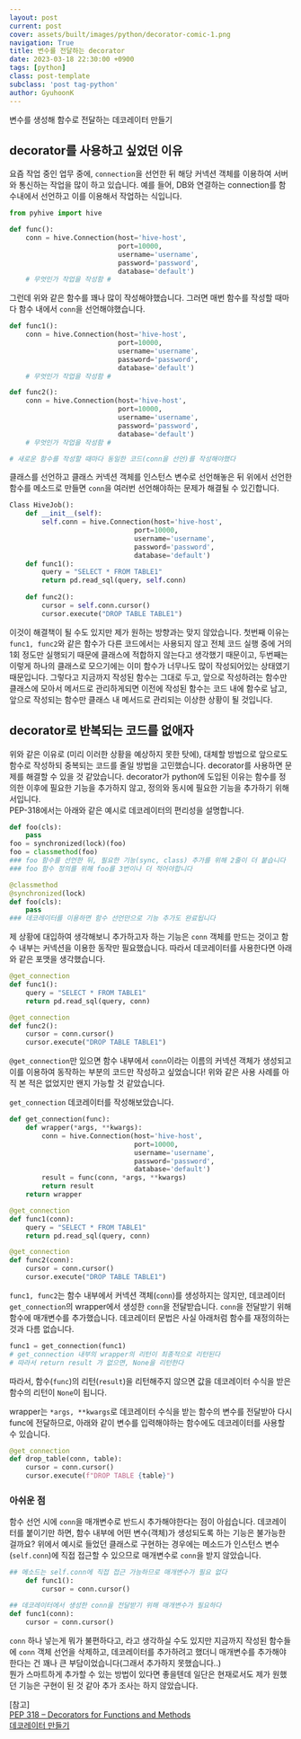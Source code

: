 ```yaml
---
layout: post
current: post
cover: assets/built/images/python/decorator-comic-1.png
navigation: True
title: 변수를 전달하는 decorator
date: 2023-03-18 22:30:00 +0900
tags: [python]
class: post-template
subclass: 'post tag-python'
author: GyuhoonK
---
```


변수를 생성해 함수로 전달하는 데코레이터 만들기


## decorator를 사용하고 싶었던 이유
요즘 작업 중인 업무 중에, `connection`을 선언한 뒤 해당 커넥션 객체를 이용하여 서버와 통신하는 작업을 많이 하고 있습니다. 예를 들어, DB와 연결하는 connection를 함수내에서 선언하고 이를 이용해서 작업하는 식입니다.

```python
from pyhive import hive

def func():
    conn = hive.Connection(host='hive-host', 
                           port=10000, 
                           username='username', 
                           password='password', 
                           database='default')
    # 무엇인가 작업을 작성함 #
```

그런데 위와 같은 함수를 꽤나 많이 작성해야했습니다. 그러면 매번 함수를 작성할 때마다 함수 내에서 `conn`을 선언해야했습니다. 

```python
def func1():
    conn = hive.Connection(host='hive-host', 
                           port=10000, 
                           username='username', 
                           password='password', 
                           database='default')
    # 무엇인가 작업을 작성함 #

def func2():
    conn = hive.Connection(host='hive-host', 
                           port=10000, 
                           username='username', 
                           password='password', 
                           database='default')
    # 무엇인가 작업을 작성함 #

# 새로운 함수를 작성할 때마다 동일한 코드(conn을 선언)를 작성해야했다
```

클래스를 선언하고 클래스 커넥션 객체를 인스턴스 변수로 선언해놓은 뒤 위에서 선언한 함수를 메소드로 만들면 `conn`을 여러번 선언해야하는 문제가 해결될 수 있긴합니다.

```python
Class HiveJob():
    def __init__(self):
        self.conn = hive.Connection(host='hive-host', 
                               port=10000, 
                               username='username', 
                               password='password', 
                               database='default')
    def func1():
        query = "SELECT * FROM TABLE1"
        return pd.read_sql(query, self.conn)
    
    def func2():
        cursor = self.conn.cursor()
        cursor.execute("DROP TABLE TABLE1")
```

이것이 해결책이 될 수도 있지만 제가 원하는 방향과는 맞지 않았습니다. 첫번째 이유는 `func1, func2`와 같은 함수가 다른 코드에서는 사용되지 않고 전체 코드 실행 중에 거의 1회 정도만 실행되기 때문에 클래스에 적합하지 않는다고 생각했기 때문이고, 두번째는 이렇게 하나의 클래스로 모으기에는 이미 함수가 너무나도 많이 작성되어있는 상태였기때문입니다. 그렇다고 지금까지 작성된 함수는 그대로 두고, 앞으로 작성하려는 함수만 클래스에 모아서 메서드로 관리하게되면 이전에 작성된 함수는 코드 내에 함수로 남고, 앞으로 작성되는 함수만 클래스 내 메서드로 관리되는 이상한 상황이 될 것입니다.

## decorator로 반복되는 코드를 없애자
위와 같은 이유로 (미리 이러한 상황을 예상하지 못한 탓에), 대체할 방법으로 앞으로도 함수로 작성하되 중복되는 코드를 줄일 방법을 고민했습니다. decorator를 사용하면 문제를 해결할 수 있을 것 같았습니다. decorator가 python에 도입된 이유는 함수를 정의한 이후에 필요한 기능을 추가하지 않고, 정의와 동시에 필요한 기능을 추가하기 위해서입니다.  
PEP-318에서는 아래와 같은 예시로 데코레이터의 편리성을 설명합니다. 

```python
def foo(cls):
    pass
foo = synchronized(lock)(foo)
foo = classmethod(foo)
### foo 함수를 선언한 뒤, 필요한 기능(sync, class) 추가를 위해 2줄이 더 붙습니다
### foo 함수 정의를 위해 foo를 3번이나 더 적어야합니다

@classmethod
@synchronized(lock)
def foo(cls):
    pass
### 데코레이터를 이용하면 함수 선언만으로 기능 추가도 완료됩니다
```

제 상황에 대입하여 생각해보니 추가하고자 하는 기능은 `conn` 객체를 만드는 것이고 함수 내부는 커넥션을 이용한 동작만 필요했습니다. 따라서 데코레이터를 사용한다면 아래와 같은 포맷을 생각했습니다. 

```python
@get_connection
def func1(): 
    query = "SELECT * FROM TABLE1"
    return pd.read_sql(query, conn)

@get_connection
def func2():
    cursor = conn.cursor()
    cursor.execute("DROP TABLE TABLE1")
```

`@get_connection`만 있으면 함수 내부에서 `conn`이라는 이름의 커넥션 객체가 생성되고 이를 이용하여 동작하는 부분의 코드만 작성하고 싶었습니다! 위와 같은 사용 사례를 아직 본 적은 없었지만 왠지 가능할 것 같았습니다.

`get_connection` 데코레이터를 작성해보았습니다. 

```python
def get_connection(func): 
    def wrapper(*args, **kwargs):
        conn = hive.Connection(host='hive-host', 
                               port=10000, 
                               username='username', 
                               password='password', 
                               database='default')
        result = func(conn, *args, **kwargs)
        return result
    return wrapper

@get_connection
def func1(conn): 
    query = "SELECT * FROM TABLE1"
    return pd.read_sql(query, conn)

@get_connection
def func2(conn):
    cursor = conn.cursor()
    cursor.execute("DROP TABLE TABLE1")
```

`func1, func2`는 함수 내부에서 커넥션 객체(`conn`)를 생성하지는 않지만, 데코레이터 `get_connection`의 wrapper에서 생성한 `conn`을 전달받습니다. `conn`을 전달받기 위해 함수에 매개변수를 추가했습니다. 데코레이터 문법은 사실 아래처럼 함수를 재정의하는 것과 다름 없습니다. 

```python
func1 = get_connection(func1)
# get_connection 내부의 wrapper의 리턴이 최종적으로 리턴된다
# 따라서 return result 가 없으면, None을 리턴한다
```

따라서, 함수(`func`)의 리턴(`result`)을 리턴해주지 않으면 값을 데코레이터 수식을 받은 함수의 리턴이 `None`이 됩니다.

wrapper는 `*args, **kwargs`로 데코레이터 수식을 받는 함수의 변수를 전달받아 다시 func에 전달하므로, 아래와 같이 변수를 입력해야하는 함수에도 데코레이터를 사용할 수 있습니다.

```python
@get_connection 
def drop_table(conn, table):
    cursor = conn.cursor()
    cursor.execute(f"DROP TABLE {table}")
```

### 아쉬운 점
함수 선언 시에 `conn`을 매개변수로 반드시 추가해야한다는 점이 아쉽습니다. 데코레이터를 붙이기만 하면, 함수 내부에 어떤 변수(객체)가 생성되도록 하는 기능은 불가능한걸까요? 위에서 예시로 들었던 클래스로 구현하는 경우에는 메소드가 인스턴스 변수(`self.conn`)에 직접 접근할 수 있으므로 매개변수로 `conn`을 받지 않았습니다.

```python
## 메소드는 self.conn에 직접 접근 가능하므로 매개변수가 필요 없다
    def func1():
        cursor = conn.cursor()

## 데코레이터에서 생성한 conn을 전달받기 위해 매개변수가 필요하다
def func1(conn): 
    cursor = conn.cursor()
```

`conn` 하나 넣는게 뭐가 불편하다고, 라고 생각하실 수도 있지만 지금까지 작성된 함수들에 `conn` 객체 선언을 삭제하고, 데코레이터를 추가하려고 했더니 매개변수를 추가해야한다는 건 꽤나 큰 부담이었습니다(그래서 추가하지 못했습니다..)  
뭔가 스마트하게 추가할 수 있는 방법이 있다면 좋을텐데 일단은 현재로서도 제가 원했던 기능은 구현이 된 것 같아 추가 조사는 하지 않았습니다.

[참고]  
[PEP 318 – Decorators for Functions and Methods](https://peps.python.org/pep-0318/)  
[데코레이터 만들기](https://dojang.io/mod/page/view.php?id=2427)